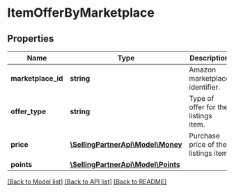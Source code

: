 # ItemOfferByMarketplace

## Properties
Name | Type | Description | Notes
------------ | ------------- | ------------- | -------------
**marketplace_id** | **string** | Amazon marketplace identifier. | 
**offer_type** | **string** | Type of offer for the listings item. | 
**price** | [**\SellingPartnerApi\Model\Money**](Money.md) | Purchase price of the listings item | 
**points** | [**\SellingPartnerApi\Model\Points**](Points.md) |  | [optional] 

[[Back to Model list]](../README.md#documentation-for-models) [[Back to API list]](../README.md#documentation-for-api-endpoints) [[Back to README]](../README.md)


